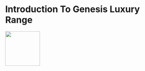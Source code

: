 <!Doctype html>
<html>
<body>
<h1> Introduction To Genesis Luxury Range </h1>
<img src="genesis-gv90.jpg width="120" height="110">
  



